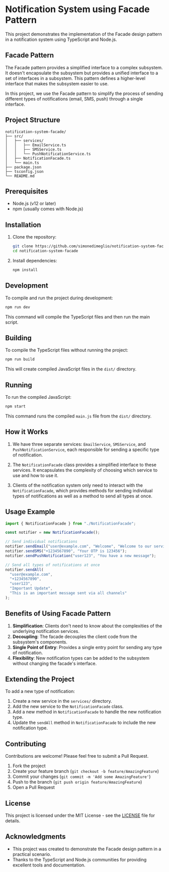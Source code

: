 # Notification System using Facade Pattern

This project demonstrates the implementation of the Facade design pattern in a notification system using TypeScript and Node.js.

## Facade Pattern

The Facade pattern provides a simplified interface to a complex subsystem. It doesn't encapsulate the subsystem but provides a unified interface to a set of interfaces in a subsystem. This pattern defines a higher-level interface that makes the subsystem easier to use.

In this project, we use the Facade pattern to simplify the process of sending different types of notifications (email, SMS, push) through a single interface.

## Project Structure

```
notification-system-facade/
├── src/
│   ├── services/
│   │   ├── EmailService.ts
│   │   ├── SMSService.ts
│   │   └── PushNotificationService.ts
│   ├── NotificationFacade.ts
│   └── main.ts
├── package.json
├── tsconfig.json
└── README.md
```

## Prerequisites

- Node.js (v12 or later)
- npm (usually comes with Node.js)

## Installation

1. Clone the repository:

   ```bash
   git clone https://github.com/simonedimeglio/notification-system-facade.git
   cd notification-system-facade
   ```

2. Install dependencies:
   ```bash
   npm install
   ```

## Development

To compile and run the project during development:

```bash
npm run dev
```

This command will compile the TypeScript files and then run the main script.

## Building

To compile the TypeScript files without running the project:

```bash
npm run build
```

This will create compiled JavaScript files in the `dist/` directory.

## Running

To run the compiled JavaScript:

```bash
npm start
```

This command runs the compiled `main.js` file from the `dist/` directory.

## How it Works

1. We have three separate services: `EmailService`, `SMSService`, and `PushNotificationService`, each responsible for sending a specific type of notification.

2. The `NotificationFacade` class provides a simplified interface to these services. It encapsulates the complexity of choosing which service to use and how to use it.

3. Clients of the notification system only need to interact with the `NotificationFacade`, which provides methods for sending individual types of notifications as well as a method to send all types at once.

## Usage Example

```typescript
import { NotificationFacade } from "./NotificationFacade";

const notifier = new NotificationFacade();

// Send individual notifications
notifier.sendEmail("user@example.com", "Welcome", "Welcome to our service!");
notifier.sendSMS("+1234567890", "Your OTP is 123456");
notifier.sendPushNotification("user123", "You have a new message");

// Send all types of notifications at once
notifier.sendAll(
  "user@example.com",
  "+1234567890",
  "user123",
  "Important Update",
  "This is an important message sent via all channels"
);
```

## Benefits of Using Facade Pattern

1. **Simplification**: Clients don't need to know about the complexities of the underlying notification services.
2. **Decoupling**: The facade decouples the client code from the subsystem's components.
3. **Single Point of Entry**: Provides a single entry point for sending any type of notification.
4. **Flexibility**: New notification types can be added to the subsystem without changing the facade's interface.

## Extending the Project

To add a new type of notification:

1. Create a new service in the `services/` directory.
2. Add the new service to the `NotificationFacade` class.
3. Add a new method in `NotificationFacade` to handle the new notification type.
4. Update the `sendAll` method in `NotificationFacade` to include the new notification type.

## Contributing

Contributions are welcome! Please feel free to submit a Pull Request.

1. Fork the project
2. Create your feature branch (`git checkout -b feature/AmazingFeature`)
3. Commit your changes (`git commit -m 'Add some AmazingFeature'`)
4. Push to the branch (`git push origin feature/AmazingFeature`)
5. Open a Pull Request

## License

This project is licensed under the MIT License - see the [LICENSE](LICENSE) file for details.

## Acknowledgments

- This project was created to demonstrate the Facade design pattern in a practical scenario.
- Thanks to the TypeScript and Node.js communities for providing excellent tools and documentation.
